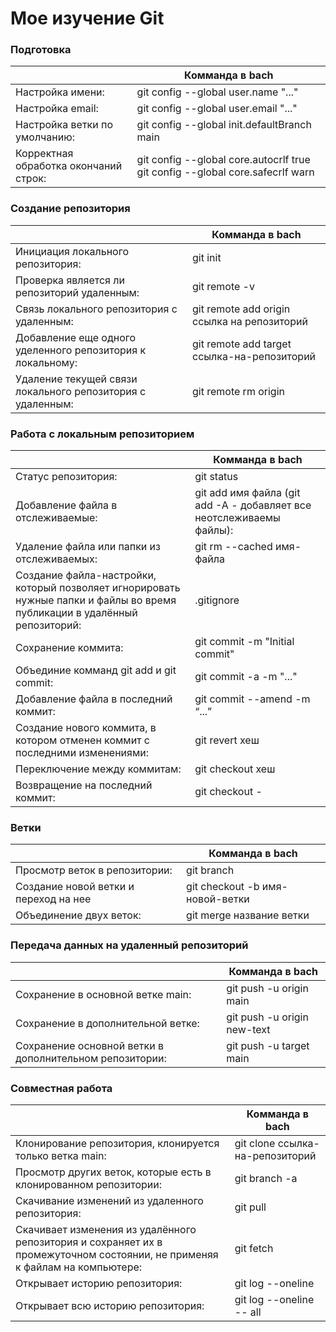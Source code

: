 # Мое изучение Git

### Подготовка

||Комманда в **bach**|
|-|-|
|Настройка имени:|git config --global user.name "..."|
|Настройка email:|git config --global user.email "..."|
|Настройка ветки по умолчанию:|git config --global init.defaultBranch main|
|Корректная обработка окончаний строк:|git config --global core.autocrlf true    git config --global core.safecrlf warn|

### Создание репозитория

||Комманда в **bach**|
|-|-|
|Инициация локального репозитория:|git init|
|Проверка является ли репозиторий удаленным:|git remote -v|
|Связь  локального репозитория с удаленным:|git remote add origin ссылка на репозиторий|
|Добавление еще одного уделенного репозитория к локальному:|git remote add target ссылка-на-репозиторий|
|Удаление текущей связи локального репозитория с удаленным:|git remote rm origin|

### Работа с локальным репозиторием

||Комманда в **bach**|
|-|-|
|Статус репозитория:|git status|
|Добавление файла в отслеживаемые:|git add имя файла (git add -A  - добавляет все неотслеживаемы файлы):|
|Удаление файла или папки из отслеживаемых:|git rm --cached имя-файла|
|Создание файла-настройки, который позволяет игнорировать нужные папки и файлы во время публикации в удалённый репозиторий:|.gitignore|
|Сохранение коммита:|git commit -m "Initial commit"|
|Объединие комманд git add и git commit:|git commit -a -m "..."|
|Добавление файла в последний коммит:|git commit --amend -m “...”|
|Создание нового коммита, в котором отменен коммит с последними изменениями:|git revert хеш|
|Переключение между коммитам:|git checkout хеш|
|Возвращение на последний коммит:|git checkout -|

### Ветки 

||Комманда в **bach**|
|-|-|
|Просмотр веток в репозитории:|git branch|
|Создание новой ветки и переход на нее|git checkout -b имя-новой-ветки|
|Объединение двух веток:|git merge название ветки|

### Передача данных на удаленный репозиторий 

||Комманда в **bach**|
|-|-|
|Сохранение в основной ветке main:|git push -u origin main|
|Сохранение в дополнительной ветке:|git push -u origin new-text|
|Сохранение основной ветки в дополнительном репозитории:|git push -u target main|

### Совместная работа

||Комманда в **bach**|
|-|-|
|Клонирование репозитория, клонируется только ветка  main:|git clone ссылка-на-репозиторий|
|Просмотр других веток, которые есть в клонированном репозитории:|git branch -a|
|Скачивание изменений из удаленного репозитория:|git pull|
|Скачивает изменения из удалённого репозитория и сохраняет их в промежуточном состоянии, не применяя к файлам на компьютере:|git fetch|
|Открывает историю репозитория:|git log --oneline|
|Открывает всю историю репозитория:|git log --oneline -- all|
